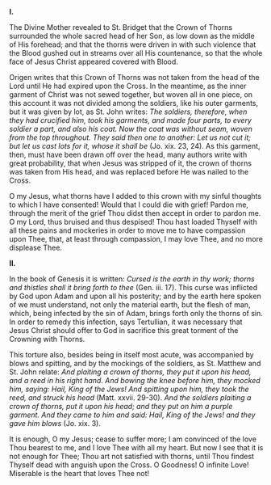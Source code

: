 
**I\.**

The Divine Mother revealed to St. Bridget that the Crown of Thorns surrounded the whole sacred head of her Son, as low down as the middle of His forehead; and that the thorns were driven in with such violence that the Blood gushed out in streams over all His countenance, so that the whole face of Jesus Christ appeared covered with Blood.

Origen writes that this Crown of Thorns was not taken from the head of the Lord until He had expired upon the Cross. In the meantime, as the inner garment of Christ was not sewed together, but woven all in one piece, on this account it was not divided among the soldiers, like his outer garments, but it was given by lot, as St. John writes: *The soldiers, therefore, when they had crucified him, took his garments, and made four parts, to every soldier a part, and also his coat. Now the coat was without seam, woven from the top throughout. They said then one to another: Let us not cut it; but let us cast lots for it, whose it shall be* (Jo. xix. 23, 24). As this garment, then, must have been drawn off over the head, many authors write with great probability, that when Jesus was stripped of it, the crown of thorns was taken from His head, and was replaced before He was nailed to the Cross.

O my Jesus, what thorns have I added to this crown with my sinful thoughts to which I have consented! Would that I could die with grief! Pardon me, through the merit of the grief Thou didst then accept in order to pardon me. O my Lord, thus bruised and thus despised! Thou hast loaded Thyself with all these pains and mockeries in order to move me to have compassion upon Thee, that, at least through compassion, I may love Thee, and no more displease Thee.

**II\.**

In the book of Genesis it is written: *Cursed is the earth in thy work; thorns and thistles shall it bring forth to thee* (Gen. iii. 17). This curse was inflicted by God upon Adam and upon all his posterity; and by the earth here spoken of we must understand, not only the material earth, but the flesh of man, which, being infected by the sin of Adam, brings forth only the thorns of sin. In order to remedy this infection, says Tertullian, it was necessary that Jesus Christ should offer to God in sacrifice this great torment of the Crowning with Thorns.

This torture also, besides being in itself most acute, was accompanied by blows and spitting, and by the mockings of the soldiers, as St. Matthew and St. John relate: *And plaiting a crown of thorns, they put it upon his head, and a reed in his right hand. And bowing the knee before him, they mocked him, saying: Hail, King of the Jews! And spitting upon him, they took the reed, and struck his head* (Matt. xxvii. 29-30). *And the soldiers plaiting a crown of thorns, put it upon his head; and they put on him a purple garment. And they came to him and said: Hail, King of the Jews! and they gave him blows* (Jo. xix. 3).

It is enough, O my Jesus; cease to suffer more; I am convinced of the love Thou bearest to me, and I love Thee with all my heart. But now I see that it is not enough for Thee; Thou art not satisfied with thorns, until Thou findest Thyself dead with anguish upon the Cross. O Goodness! O infinite Love! Miserable is the heart that loves Thee not!

